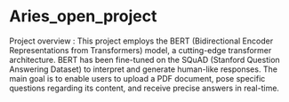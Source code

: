 # Aries_open_project

Project overview : This project employs the BERT (Bidirectional Encoder Representations from Transformers) model, a cutting-edge transformer architecture. BERT has been fine-tuned on the SQuAD (Stanford Question Answering Dataset) to interpret and generate human-like responses. The main goal is to enable users to upload a PDF document, pose specific questions regarding its content, and receive precise answers in real-time.

